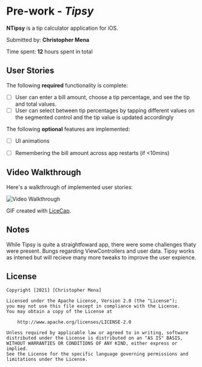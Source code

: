 # Pre-work - *Tipsy*

**NTipsy** is a tip calculator application for iOS.

Submitted by: **Christopher Mena**

Time spent: **12** hours spent in total

## User Stories

The following **required** functionality is complete:

* [ ] User can enter a bill amount, choose a tip percentage, and see the tip and total values.
* [ ] User can select between tip percentages by tapping different values on the segmented control and the tip value is updated accordingly

The following **optional** features are implemented:

* [ ] UI animations
* [ ] Remembering the bill amount across app restarts (if <10mins)


## Video Walkthrough

Here's a walkthrough of implemented user stories:

<img src='https://i.imgur.com/CVkrcbp.gif' title='Video Walkthrough' width='' alt='Video Walkthrough' />

GIF created with [LiceCap](http://www.cockos.com/licecap/).

## Notes

While Tipsy is quite a straightfoward app, there were some challenges thaty were present. Bungs regarding ViewControllers and user data. Tipsy works as intened but will recieve many more tweaks to improve the user expience.

## License

    Copyright [2021] [Christopher Mena]

    Licensed under the Apache License, Version 2.0 (the "License");
    you may not use this file except in compliance with the License.
    You may obtain a copy of the License at

        http://www.apache.org/licenses/LICENSE-2.0

    Unless required by applicable law or agreed to in writing, software
    distributed under the License is distributed on an "AS IS" BASIS,
    WITHOUT WARRANTIES OR CONDITIONS OF ANY KIND, either express or implied.
    See the License for the specific language governing permissions and
    limitations under the License.
